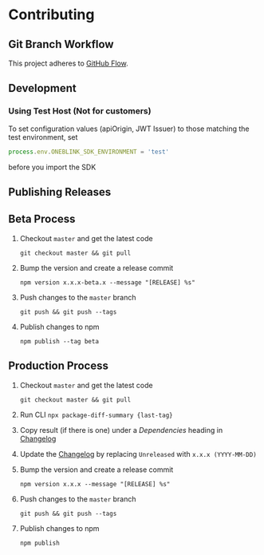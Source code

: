 # Contributing

## Git Branch Workflow

This project adheres to [GitHub Flow](https://guides.github.com/introduction/flow/).

## Development

### Using Test Host (Not for customers)

To set configuration values (apiOrigin, JWT Issuer) to those matching the test environment, set

```js
process.env.ONEBLINK_SDK_ENVIRONMENT = 'test'
```

before you import the SDK

## Publishing Releases

## Beta Process

1. Checkout `master` and get the latest code

   ```
   git checkout master && git pull
   ```

1. Bump the version and create a release commit

   ```
   npm version x.x.x-beta.x --message "[RELEASE] %s"
   ```

1. Push changes to the `master` branch

   ```
   git push && git push --tags
   ```

1. Publish changes to npm

   ```
   npm publish --tag beta
   ```

## Production Process

1. Checkout `master` and get the latest code

   ```
   git checkout master && git pull
   ```

1. Run CLI `npx package-diff-summary {last-tag}`

1. Copy result (if there is one) under a _Dependencies_ heading in [Changelog](./CHANGELOG.md)

1. Update the [Changelog](./CHANGELOG.md) by replacing `Unreleased` with `x.x.x (YYYY-MM-DD)`

1. Bump the version and create a release commit

   ```
   npm version x.x.x --message "[RELEASE] %s"
   ```

1. Push changes to the `master` branch

   ```
   git push && git push --tags
   ```

1. Publish changes to npm

   ```
   npm publish
   ```
